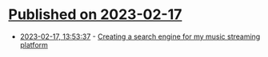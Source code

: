 # [Published on 2023-02-17](index.md)

* [2023-02-17, 13:53:37](https://news.ycombinator.com/item?id=34834641) - [Creating a search engine for my music streaming platform](https://nectarine.sh/posts/creating-a-search-engine-for-my-streaming-platform/)
